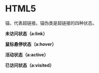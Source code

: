 # HTML5

锚，代表超链接。锚伪类是超链接的四种状态。

**未访问状态（a:link）**

**鼠标悬停状态（a:hover）**

**活动状态（a:active）**

**已访问状态（a:visited）**